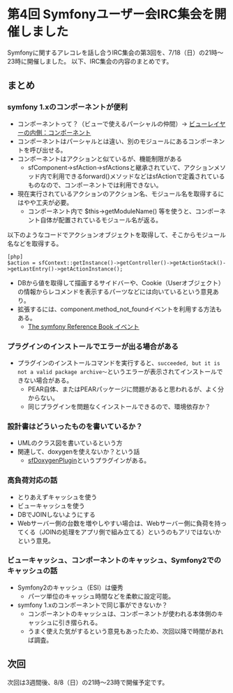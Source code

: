第4回 Symfonyユーザー会IRC集会を開催しました
============================================

Symfonyに関するアレコレを話し合うIRC集会の第3回を、7/18（日）の21時～23時に開催しました。
以下、IRC集会の内容のまとめです。

まとめ
------


### symfony 1.xのコンポーネントが便利

- コンポーネントって？（ビューで使えるパーシャルの仲間）→ [ビューレイヤーの内側：コンポーネント](http://symfony.sarabande.jp/book/1.0/07-Inside-the-View-Layer.html#components)
- コンポーネントはパーシャルとは違い、別のモジュールにあるコンポーネントを呼び出せる。
- コンポーネントはアクションと似ているが、機能制限がある
  - sfComponent→sfAction→sfActionsと継承されていて、アクションメソッド内で利用できるforward()メソッドなどはsfActionで定義されているものなので、コンポーネントでは利用できない。
- 現在実行されているアクションのアクション名、モジュール名を取得するにはやや工夫が必要。
  - コンポーネント内で $this->getModuleName() 等を使うと、コンポーネント自体が配置されているモジュール名が返る。


以下のようなコードでアクションオブジェクトを取得して、そこからモジュール名などを取得する。<br />

    [php]
    $action = sfContext::getInstance()->getController()->getActionStack()->getLastEntry()->getActionInstance();


- DBから値を取得して描画するサイドバーや、Cookie（Userオブジェクト）の情報からレコメンドを表示するパーツなどには向いているという意見あり。
- 拡張するには、component.method_not_foundイベントを利用する方法もある。
  - [The symfony Reference Book イベント](http://www.symfony-project.org/reference/1_4/ja/15-Events#chapter_15_sub_component_method_not_found)


### プラグインのインストールでエラーが出る場合がある

- プラグインのインストールコマンドを実行すると、`succeeded, but it is not a valid package archive～`というエラーが表示されてインストールできない場合がある。
  - PEAR自体、またはPEARパッケージに問題があると思われるが、よく分からない。
  - 同じプラグインを問題なくインストールできるので、環境依存か？


### 設計書はどういったものを書いているか？

- UMLのクラス図を書いているという方
- 関連して、doxygenを使えないか？という話
  - [sfDoxygenPlugin](http://www.symfony-project.org/plugins/sfDoxygenPlugin)というプラグインがある。


### 高負荷対応の話

- とりあえずキャッシュを使う
- ビューキャッシュを使う
- DBでJOINしないようにする
- Webサーバー側の台数を増やしやすい場合は、Webサーバー側に負荷を持ってくる（JOINの処理をアプリ側で組み立てる）というのもアリではないかという意見。


### ビューキャッシュ、コンポーネントのキャッシュ、Symfony2でのキャッシュの話

- Symfony2のキャッシュ（ESI）は優秀
  - パーツ単位のキャッシュ時間などを柔軟に設定可能。
- symfony 1.xのコンポーネントで同じ事ができないか？
  - コンポーネントのキャッシュは、コンポーネントが使われる本体側のキャッシュに引き摺られる。
  - うまく使えた気がするという意見もあったため、次回以降で時間があれば調査。



次回
----

次回は3週間後、8/8（日）の21時～23時で開催予定です。

